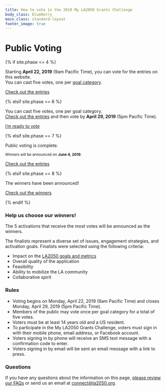 ```yaml
---
title: How to vote in the 2019 My LA2050 Grants Challenge
body_class: blueberry
main_class: standard-layout
footer_image: true
---
```


# Public Voting

<div class="introduction" markdown="1">

{% if site.phase <= 4 %}

Starting **April 22, 2019** (9am Pacific Time), you can vote for the entries on this website.<br />You can cast five votes, one per [goal category](/about/#goals).

<p class="action" markdown="1">
  <a href="/entries/">Check out the entries</a>
</p>

{% elsif site.phase == 6 %}

You can cast five votes, one per goal category.<br /><a href="/entries/" style="color: var(--primary-color)">Check out the entries</a> and then vote by <strong>April 29, 2019</strong> (5pm Pacific Time).

<p class="action">
  <a href="{{ site.vote_url }}">I’m ready to vote</a>
</p>

{% elsif site.phase == 7 %}

Public voting is complete.

<small>
  Winners will be announced on 
  <span class="avoid-break">
    <strong>June 4, 2019</strong>.
  </span>
</small>

<p class="action" markdown="1">
  <a href="/entries/">Check out the entries</a>
</p>

{% elsif site.phase == 8 %}

The winners have been announced!

<p class="action" markdown="1">
  <a href="/winners/">Check out the winners</a>
</p>

{% endif %}

</div>

### Help us choose our winners!

The 5 activations that receive the most votes will be announced as the winners.

The finalists represent a diverse set of issues, engagement strategies, and activation goals. Finalists were selected using the following criteria:

* Impact on the [LA2050 goals and metrics](/about/#goals)
* Overall quality of the application
* Feasibility
* Ability to mobilize the LA community
* Collaborative spirit

### Rules

* Voting begins on Monday, April 22, 2019 (9am Pacific Time) and closes Monday, April 29, 2019 (5pm Pacific Time).
* Members of the public may vote once per goal category for a total of five votes.
* Voters must be at least 14 years old and a US resident.
* To participate in the My LA2050 Grants Challenge, voters must sign in with their mobile phone, email address, or Facebook account.
* Voters signing in by phone will receive an SMS text message with a confirmation code to enter.
* Voters signing in by email will be sent an email message with a link to press.

### Questions

If you have any questions about the information on this page, [please review our FAQs](/faqs) or send us an email at [connect@la2050.org](mailto:connect@la2050.org).

